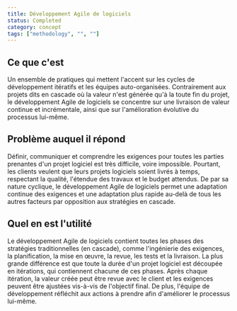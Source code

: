 ```yaml
---
title: Développement Agile de logiciels
status: Completed
category: concept
tags: ["methodology", "", ""]
---
```


## Ce que c'est

Un ensemble de pratiques qui mettent l'accent sur les cycles de développement itératifs et les équipes auto-organisées.
Contrairement aux projets dits en cascade où la valeur n'est générée qu'à la toute fin du projet,
le développement Agile de logiciels se concentre sur une livraison de valeur continue et incrémentale, ainsi que sur l'amélioration évolutive du processus lui-même.

## Problème auquel il répond

Définir, communiquer et comprendre les exigences pour toutes les parties prenantes d'un projet logiciel est très difficile, voire impossible.
Pourtant, les clients veulent que leurs projets logiciels soient livrés à temps, respectant la qualité, l'étendue des travaux et le budget attendus.
De par sa nature cyclique, le développement Agile de logiciels permet une adaptation continue des exigences et une adaptation plus rapide au-delà de tous les autres facteurs par opposition aux stratégies en cascade.

## Quel en est l'utilité

Le développement Agile de logiciels contient toutes les phases des stratégies traditionnelles (en cascade), comme l'ingénierie des exigences, la planification, la mise en œuvre, la revue, les tests et la livraison.
La plus grande différence est que toute la durée d'un projet logiciel est découpée en itérations, qui contiennent chacune de ces phases.
Après chaque itération, la valeur créée peut être revue avec le client et les exigences peuvent être ajustées vis-à-vis de l'objectif final.
De plus, l'équipe de développement réfléchit aux actions à prendre afin d'améliorer le processus lui-même.

